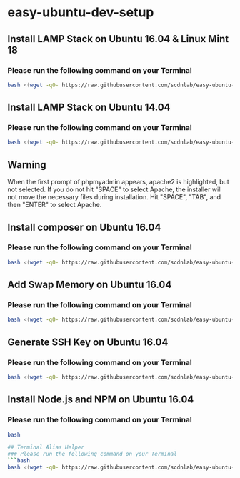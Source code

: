 # easy-ubuntu-dev-setup

## Install LAMP Stack on Ubuntu 16.04 & Linux Mint 18
### Please run the following command on your Terminal
```bash
bash <(wget -qO- https://raw.githubusercontent.com/scdnlab/easy-ubuntu-dev-setup/master/lamp_setup.sh)
```
## Install LAMP Stack on Ubuntu 14.04
### Please run the following command on your Terminal
```bash
bash <(wget -qO- https://raw.githubusercontent.com/scdnlab/easy-ubuntu-dev-setup/14.04/lamp_setup.sh)
```
## Warning

When the first prompt of phpmyadmin appears, apache2 is highlighted, but not selected. If you do not hit "SPACE" to select Apache, the installer will not move the necessary files during installation. Hit "SPACE", "TAB", and then "ENTER" to select Apache.

## Install composer on Ubuntu 16.04
### Please run the following command on your Terminal
```bash
bash <(wget -qO- https://raw.githubusercontent.com/scdnlab/easy-ubuntu-dev-setup/master/composer.sh)
```

## Add Swap Memory on Ubuntu 16.04

### Please run the following command on your Terminal
```bash
bash <(wget -qO- https://raw.githubusercontent.com/scdnlab/easy-ubuntu-dev-setup/master/add_swap_memory.sh)
```

## Generate SSH Key on Ubuntu 16.04

### Please run the following command on your Terminal
```bash
bash <(wget -qO- https://raw.githubusercontent.com/scdnlab/easy-ubuntu-dev-setup/master/generate_ssh.sh)
```

## Install Node.js and NPM on Ubuntu 16.04

### Please run the following command on your Terminal
```bash
bash

## Terminal Alias Helper
### Please run the following command on your Terminal
```bash
bash <(wget -qO- https://raw.githubusercontent.com/scdnlab/easy-ubuntu-dev-setup/master/terminal_alias_helper.sh)
```


